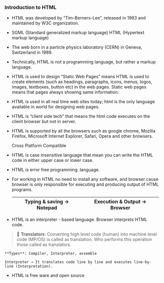 ### Introduction to HTML
- HTML was developed by “Tim-Berners-Lee”, released in 1993 and maintained by W3C organization.
- SGML (Standard generalized markup language) HTML (Hypertext markup language)
- The web born in a particle physics laboratory (CERN) in Geneva, Switzerland in 1989.
- Technically, HTML is not a programming language, but rather a markup language.
- HTML is used to design “Static Web Pages” means HTML is used to create elements (such as headings, paragraphs, icons, menus, logos, images, textboxes, button etc) in the web pages. Static web pages means that pages always showing same information.
- HTML is used in all real time web sites today; html is the only language available in world for designing web pages.
- HTML is “client side tech” that means the html code executes on the client browser but not in server.
- HTML is supported by all the browsers such as google chrome, Mozilla Firefox, Microsoft Internet Explorer, Safari, Opera and other browsers.
    
    Cross Platform Compatible
    
- HTML is case insensitive language that mean you can write the HTML code in either upper case or lower case.
- HTML is error free programming. language.
- For working in HTML no need to install any software, and browser cause browser is only responsible for executing and producing output of HTML programs.
    
    <aside>
    
    | Typing & saving → **Notepad** | **Execution & Output → Browser** |
    | --- | --- |
    </aside>
    
- HTML is an interpreter - based language. Browser interprets HTML code.
    
> 📌 **Translators**: Converting high level code (human) into machine level code (MP/OS) is called as translation. Who performs this operation those called as translators.

    **Types**: Compiler, Interpreter, assemble
    
    Interpreter → It translates code line by line and executes line-by-line (Interpretation).
        
- HTML is free ware and open source
